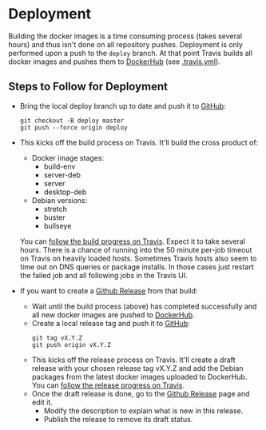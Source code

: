 # Deployment

Building the docker images is a time consuming process (takes several hours) and
thus isn't done on all repository pushes. Deployment is only performed upon a
push to the `deploy` branch. At that point Travis builds all docker images and
pushes them to [DockerHub](https://hub.docker.com/u/arturklauser) (see
[.travis.yml](https://github.com/ArturKlauser/raspberrypi-rstudio/blob/master/.travis.yml)).

## Steps to Follow for Deployment

* Bring the local deploy branch up to date and push it to [GitHub](https://github.com/ArturKlauser/raspberrypi-rstudio/):
  ```
  git checkout -B deploy master
  git push --force origin deploy
  ```
* This kicks off the build process on Travis. It'll build the cross product
  of:
  * Docker image stages:
    * build-env
    * server-deb
    * server
    * desktop-deb
  * Debian versions:
    * stretch
    * buster
    * bullseye

  You can [follow the build progress on Travis](https://travis-ci.org/ArturKlauser/raspberrypi-rstudio/builds).
  Expect it to take several hours. There is a chance of running into the 50
  minute per-job timeout on Travis on heavily loaded hosts. Sometimes Travis
  hosts also seem to time out on DNS queries or package installs. In those cases
  just restart the failed job and all following jobs in the Travis UI.
* If you want to create a [Github Release](https://github.com/ArturKlauser/raspberrypi-rstudio/releases) from that build:
  * Wait until the build process (above) has completed successfully and all new
    docker images are pushed to [DockerHub](https://hub.docker.com/).
  * Create a local release tag and push it to
    [GitHub](https://github.com/ArturKlauser/raspberrypi-rstudio/):
    ```
    git tag vX.Y.Z
    git push origin vX.Y.Z
    ```
  * This kicks off the release process on Travis. It'll create a draft release
    with your chosen release tag vX.Y.Z and add the Debian packages from the
    latest docker images uploaded to DockerHub. You can [follow the release
    progress on Travis](https://travis-ci.org/ArturKlauser/raspberrypi-rstudio/builds).
  * Once the draft release is done, go to the [Github Release](https://github.com/ArturKlauser/raspberrypi-rstudio/releases) page and edit it.
    * Modify the description to explain what is new in this release.
    * Publish the release to remove its draft status.
